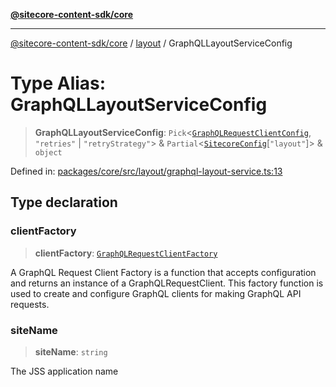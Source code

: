 [**@sitecore-content-sdk/core**](../../README.md)

***

[@sitecore-content-sdk/core](../../README.md) / [layout](../README.md) / GraphQLLayoutServiceConfig

# Type Alias: GraphQLLayoutServiceConfig

> **GraphQLLayoutServiceConfig**: `Pick`\<[`GraphQLRequestClientConfig`](../../index/type-aliases/GraphQLRequestClientConfig.md), `"retries"` \| `"retryStrategy"`\> & `Partial`\<[`SitecoreConfig`](../../config/type-aliases/SitecoreConfig.md)\[`"layout"`\]\> & `object`

Defined in: [packages/core/src/layout/graphql-layout-service.ts:13](https://github.com/Sitecore/xmc-jss-dev/blob/b61df9eebcfba1bdf753510a061ce22b4c35f004/packages/core/src/layout/graphql-layout-service.ts#L13)

## Type declaration

### clientFactory

> **clientFactory**: [`GraphQLRequestClientFactory`](../../index/type-aliases/GraphQLRequestClientFactory.md)

A GraphQL Request Client Factory is a function that accepts configuration and returns an instance of a GraphQLRequestClient.
This factory function is used to create and configure GraphQL clients for making GraphQL API requests.

### siteName

> **siteName**: `string`

The JSS application name

